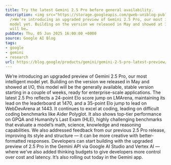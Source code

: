 ```yaml
---
title: Try the latest Gemini 2.5 Pro before general availability.
description: <img src="https://storage.googleapis.com/gweb-uniblog-publish-prod/images/2.5_pro_preview_snippet_social_.max-600x600.format-webp.webp"
  />We’re introducing an upgraded preview of Gemini 2.5 Pro, our most intelligent
  model yet. Building on the version we released in May and showed at I/O, this model
  will be…
pubDate: Thu, 05 Jun 2025 16:00:00 +0000
source: Google AI Blog
tags:
- google
- gemini
- research
url: https://blog.google/products/gemini/gemini-2-5-pro-latest-preview/
---
```


We’re introducing an upgraded preview of Gemini 2.5 Pro, our most intelligent model yet. Building on the version we released in May and showed at I/O, this model will be the generally available, stable version starting in a couple of weeks, ready for enterprise-scale applications.
The latest 2.5 Pro reflects a 24-point Elo score jump on LMArena, maintaining its lead on the leaderboard at 1470, and a 35-point Elo jump to lead on WebDevArena at 1443. It continues to excel at coding, leading on difficult coding benchmarks like Aider Polyglot. It also shows top-tier performance on GPQA and Humanity’s Last Exam (HLE), highly challenging benchmarks that evaluate a model’s math, science, knowledge and reasoning capabilities.
We also addressed feedback from our previous 2.5 Pro release, improving its style and structure — it can be more creative with better-formatted responses.
Developers can start building with the upgraded preview of 2.5 Pro in the Gemini API via Google AI Studio and Vertex AI — where we’ve also added thinking budgets to give developers more control over cost and latency. It’s also rolling out today in the Gemini app.